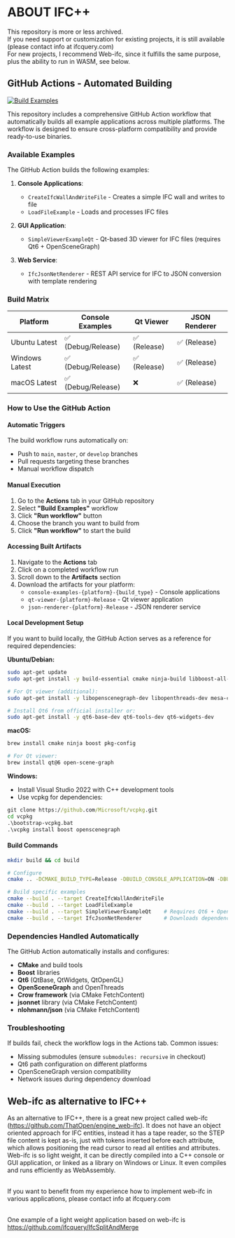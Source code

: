 ABOUT IFC++
=============

This repository is more or less archived.<br>
If you need support or customization for existing projects, it is still available (please contact info at ifcquery.com)<br>
For new projects, I recommend Web-ifc, since it fulfills the same purpose, plus the ability to run in WASM, see below.<br>

## GitHub Actions - Automated Building

[![Build Examples](https://github.com/ifcquery/ifcplusplus/actions/workflows/build-examples.yml/badge.svg)](https://github.com/ifcquery/ifcplusplus/actions/workflows/build-examples.yml)

This repository includes a comprehensive GitHub Action workflow that automatically builds all example applications across multiple platforms. The workflow is designed to ensure cross-platform compatibility and provide ready-to-use binaries.

### Available Examples

The GitHub Action builds the following examples:

1. **Console Applications**:
   - `CreateIfcWallAndWriteFile` - Creates a simple IFC wall and writes to file
   - `LoadFileExample` - Loads and processes IFC files

2. **GUI Application**:
   - `SimpleViewerExampleQt` - Qt-based 3D viewer for IFC files (requires Qt6 + OpenSceneGraph)

3. **Web Service**:
   - `IfcJsonNetRenderer` - REST API service for IFC to JSON conversion with template rendering

### Build Matrix

| Platform | Console Examples | Qt Viewer | JSON Renderer |
|----------|------------------|-----------|---------------|
| Ubuntu Latest | ✅ (Debug/Release) | ✅ (Release) | ✅ (Release) |
| Windows Latest | ✅ (Debug/Release) | ✅ (Release) | ✅ (Release) |
| macOS Latest | ✅ (Debug/Release) | ❌ | ✅ (Release) |

### How to Use the GitHub Action

#### Automatic Triggers
The build workflow runs automatically on:
- Push to `main`, `master`, or `develop` branches
- Pull requests targeting these branches
- Manual workflow dispatch

#### Manual Execution
1. Go to the **Actions** tab in your GitHub repository
2. Select **"Build Examples"** workflow
3. Click **"Run workflow"** button
4. Choose the branch you want to build from
5. Click **"Run workflow"** to start the build

#### Accessing Built Artifacts
1. Navigate to the **Actions** tab
2. Click on a completed workflow run
3. Scroll down to the **Artifacts** section
4. Download the artifacts for your platform:
   - `console-examples-{platform}-{build_type}` - Console applications
   - `qt-viewer-{platform}-Release` - Qt viewer application
   - `json-renderer-{platform}-Release` - JSON renderer service

#### Local Development Setup
If you want to build locally, the GitHub Action serves as a reference for required dependencies:

**Ubuntu/Debian:**
```bash
sudo apt-get update
sudo apt-get install -y build-essential cmake ninja-build libboost-all-dev pkg-config

# For Qt viewer (additional):
sudo apt-get install -y libopenscenegraph-dev libopenthreads-dev mesa-common-dev libgl1-mesa-dev libglu1-mesa-dev

# Install Qt6 from official installer or:
sudo apt-get install -y qt6-base-dev qt6-tools-dev qt6-widgets-dev
```

**macOS:**
```bash
brew install cmake ninja boost pkg-config

# For Qt viewer:
brew install qt@6 open-scene-graph
```

**Windows:**
- Install Visual Studio 2022 with C++ development tools
- Use vcpkg for dependencies:
```cmd
git clone https://github.com/Microsoft/vcpkg.git
cd vcpkg
.\bootstrap-vcpkg.bat
.\vcpkg install boost openscenegraph
```

#### Build Commands
```bash
mkdir build && cd build

# Configure
cmake .. -DCMAKE_BUILD_TYPE=Release -DBUILD_CONSOLE_APPLICATION=ON -DBUILD_VIEWER_APPLICATION=ON

# Build specific examples
cmake --build . --target CreateIfcWallAndWriteFile
cmake --build . --target LoadFileExample
cmake --build . --target SimpleViewerExampleQt    # Requires Qt6 + OpenSceneGraph
cmake --build . --target IfcJsonNetRenderer       # Downloads dependencies automatically
```

### Dependencies Handled Automatically

The GitHub Action automatically installs and configures:
- **CMake** and build tools
- **Boost** libraries
- **Qt6** (QtBase, QtWidgets, QtOpenGL)
- **OpenSceneGraph** and OpenThreads
- **Crow framework** (via CMake FetchContent)
- **jsonnet** library (via CMake FetchContent)
- **nlohmann/json** (via CMake FetchContent)

### Troubleshooting

If builds fail, check the workflow logs in the Actions tab. Common issues:
- Missing submodules (ensure `submodules: recursive` in checkout)
- Qt6 path configuration on different platforms
- OpenSceneGraph version compatibility
- Network issues during dependency download

## Web-ifc as alternative to IFC++

As an alternative to IFC++, there is a great new project called web-ifc (https://github.com/ThatOpen/engine_web-ifc). It does not have an object oriented approach for IFC entities, instead it has a tape reader, so the STEP file content is kept as-is, just with tokens inserted before each attribute, which allows positioning the read cursor to read all entities and attributes.<br>
Web-ifc is so light weight, it can be directly compiled into a C++ console or GUI application, or linked as a library on Windows or Linux. It even compiles and runs efficiently as WebAssembly.<br><br>

If you want to benefit from my experience how to implement web-ifc in various applications, please contact info at ifcquery.com<br><br>

One example of a light weight application based on web-ifc is https://github.com/ifcquery/IfcSplitAndMerge

